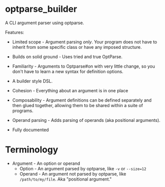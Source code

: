 # optparse_builder

A CLI argument parser using optparse.

Features:

* Limited scope - Argument parsing _only_.  Your program does not have
  to inherit from some specific class or have any imposed structure.

* Builds on solid ground - Uses tried and true OptParse.

* Familiarity - Arguments to Optparse#on with very little change, so
  you don't have to learn a new syntax for definition options.

* A builder style DSL.

* Cohesion - Everything about an argument is in one place

* Composability - Argument definitions can be defined separately and
  then glued together, allowing them to be shared within a suite of
  programs.

* Operand parsing - Adds parsing of operands (aka positional
  arguments).

* Fully documented

# Terminology

* Argument - An option or operand
  * Option - An argument parsed by optparse, like `-v` or `--size=12`
  * Operand - An argument not parsed by optparse, like
    `/path/to/my/file`.  Aka "positional argument."
